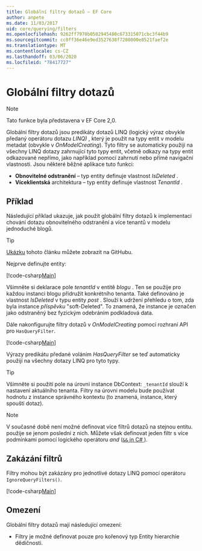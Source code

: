 ```yaml
---
title: Globální filtry dotazů – EF Core
author: anpete
ms.date: 11/03/2017
uid: core/querying/filters
ms.openlocfilehash: 9262ff7970b0502945480c673315071cbc3f44b9
ms.sourcegitcommit: cc0ff36e46e9ed3527638f7208000e8521faef2e
ms.translationtype: MT
ms.contentlocale: cs-CZ
ms.lasthandoff: 03/06/2020
ms.locfileid: "78417727"
---
```

# <a name="global-query-filters"></a>Globální filtry dotazů

> [!NOTE]
> Tato funkce byla představena v EF Core 2,0.

Globální filtry dotazů jsou predikáty dotazů LINQ (logický výraz obvykle předaný operátoru dotazu *LINQ)* , který je použit na typy entit v modelu metadat (obvykle v *OnModelCreating*). Tyto filtry se automaticky použijí na všechny LINQ dotazy zahrnující tyto typy entit, včetně odkazy na typy entit odkazované nepřímo, jako například pomocí zahrnutí nebo přímé navigační vlastnosti. Jsou některé běžné aplikace tuto funkci:

* **Obnovitelné odstranění** – typ entity definuje vlastnost *IsDeleted* .
* **Víceklientská** architektura – typ entity definuje vlastnost *TenantId* .

## <a name="example"></a>Příklad

Následující příklad ukazuje, jak použít globální filtry dotazů k implementaci chování dotazu obnovitelného odstranění a více tenantů v modelu jednoduché blogů.

> [!TIP]
> [Ukázku](https://github.com/dotnet/EntityFramework.Docs/tree/master/samples/core/QueryFilters) tohoto článku můžete zobrazit na GitHubu.

Nejprve definujte entity:

[!code-csharp[Main](../../../samples/core/QueryFilters/Program.cs#Entities)]

Všimněte si deklarace pole _tenantId_ v entitě _blogu_ . Ten se použije pro každou instanci blogu přidružit konkrétního tenanta. Také definováno je vlastnost _IsDeleted_ v typu entity _post_ . Slouží k udržení přehledu o tom, zda byla instance _příspěvku_ "soft-Deleted". To znamená, že instance je označen jako odstraněný bez fyzickým odebráním podkladová data.

Dále nakonfigurujte filtry dotazů v _OnModelCreating_ pomocí rozhraní API pro `HasQueryFilter`.

[!code-csharp[Main](../../../samples/core/QueryFilters/Program.cs#Configuration)]

Výrazy predikátu předané voláním _HasQueryFilter_ se teď automaticky použijí na všechny dotazy LINQ pro tyto typy.

> [!TIP]
> Všimněte si použití pole na úrovni instance DbContext: `_tenantId` slouží k nastavení aktuálního tenanta. Filtry na úrovni modelu bude používat hodnotu z instance správného kontextu (to znamená, instance, který spouští dotaz).

> [!NOTE]
> V současné době není možné definovat více filtrů dotazů na stejnou entitu. použije se jenom poslední z nich. Můžete však definovat jeden filtr s více podmínkami pomocí logického operátoru _and_ ([`&&` in C# ](https://docs.microsoft.com/dotnet/csharp/language-reference/operators/boolean-logical-operators#conditional-logical-and-operator-)).

## <a name="disabling-filters"></a>Zakázání filtrů

Filtry mohou být zakázány pro jednotlivé dotazy LINQ pomocí operátoru `IgnoreQueryFilters()`.

[!code-csharp[Main](../../../samples/core/QueryFilters/Program.cs#IgnoreFilters)]

## <a name="limitations"></a>Omezení

Globální filtry dotazů mají následující omezení:

* Filtry je možné definovat pouze pro kořenový typ Entity hierarchie dědičnosti.
